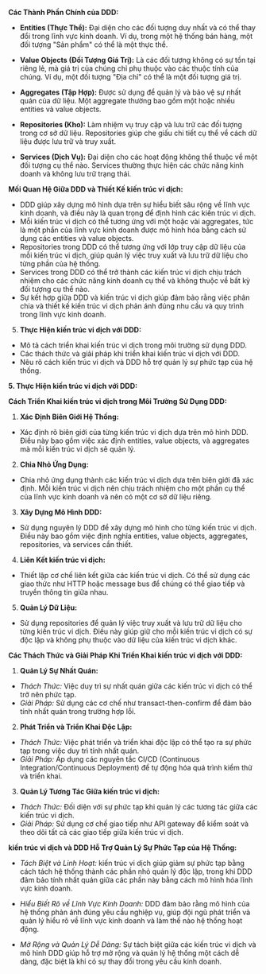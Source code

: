<!--3. **Domain-Driven Design (DDD):**-->

<!--**Giải Thích Khái Niệm DDD và Tại Sao Nó Quan Trọng trong Việc Phát Triển kiến trúc vi dịch:**-->
<!--Domain-Driven Design (DDD) là một phương pháp thiết kế phần mềm tập trung vào việc hiểu và mô hình hóa chính xác lĩnh vực kinh doanh của một tổ chức. Trong ngữ cảnh của phát triển kiến trúc vi dịch, DDD giúp đảm bảo rằng mỗi kiến trúc vi dịch được thiết kế để phản ánh một phần cụ thể của lĩnh vực kinh doanh, tăng cường sự hiểu biết và tính nhất quán trong toàn bộ hệ thống.-->

**Các Thành Phần Chính của DDD:**

- **Entities (Thực Thể):** Đại diện cho các đối tượng duy nhất và có thể thay đổi trong lĩnh vực kinh doanh. Ví dụ, trong một hệ thống bán hàng, một đối tượng "Sản phẩm" có thể là một thực thể.

- **Value Objects (Đối Tượng Giá Trị):** Là các đối tượng không có sự tồn tại riêng lẻ, mà giá trị của chúng chỉ phụ thuộc vào các thuộc tính của chúng. Ví dụ, một đối tượng "Địa chỉ" có thể là một đối tượng giá trị.

- **Aggregates (Tập Hợp):** Được sử dụng để quản lý và bảo vệ sự nhất quán của dữ liệu. Một aggregate thường bao gồm một hoặc nhiều entities và value objects.

- **Repositories (Kho):** Làm nhiệm vụ truy cập và lưu trữ các đối tượng trong cơ sở dữ liệu. Repositories giúp che giấu chi tiết cụ thể về cách dữ liệu được lưu trữ và truy xuất.

- **Services (Dịch Vụ):** Đại diện cho các hoạt động không thể thuộc về một đối tượng cụ thể nào. Services thường thực hiện các chức năng kinh doanh và không lưu trữ trạng thái.

**Mối Quan Hệ Giữa DDD và Thiết Kế kiến trúc vi dịch:**

- DDD giúp xây dựng mô hình dựa trên sự hiểu biết sâu rộng về lĩnh vực kinh doanh, và điều này là quan trọng để định hình các kiến trúc vi dịch.
- Mỗi kiến trúc vi dịch có thể tương ứng với một hoặc vài aggregates, tức là một phần của lĩnh vực kinh doanh được mô hình hóa bằng cách sử dụng các entities và value objects.
- Repositories trong DDD có thể tương ứng với lớp truy cập dữ liệu của mỗi kiến trúc vi dịch, giúp quản lý việc truy xuất và lưu trữ dữ liệu cho từng phần của hệ thống.
- Services trong DDD có thể trở thành các kiến trúc vi dịch chịu trách nhiệm cho các chức năng kinh doanh cụ thể và không thuộc về bất kỳ đối tượng cụ thể nào.
- Sự kết hợp giữa DDD và kiến trúc vi dịch giúp đảm bảo rằng việc phân chia và thiết kế kiến trúc vi dịch phản ánh đúng nhu cầu và quy trình trong lĩnh vực kinh doanh.

5. **Thực Hiện kiến trúc vi dịch với DDD:**

- Mô tả cách triển khai kiến trúc vi dịch trong môi trường sử dụng DDD.
- Các thách thức và giải pháp khi triển khai kiến trúc vi dịch với DDD.
- Nêu rõ cách kiến trúc vi dịch và DDD hỗ trợ quản lý sự phức tạp của hệ thống.

**5. Thực Hiện kiến trúc vi dịch với DDD:**

**Cách Triển Khai kiến trúc vi dịch trong Môi Trường Sử Dụng DDD:**

1. **Xác Định Biên Giới Hệ Thống:**

- Xác định rõ biên giới của từng kiến trúc vi dịch dựa trên mô hình DDD. Điều này bao gồm việc xác định entities, value objects, và aggregates mà mỗi kiến trúc vi dịch sẽ quản lý.

2. **Chia Nhỏ Ứng Dụng:**

- Chia nhỏ ứng dụng thành các kiến trúc vi dịch dựa trên biên giới đã xác định. Mỗi kiến trúc vi dịch nên chịu trách nhiệm cho một phần cụ thể của lĩnh vực kinh doanh và nên có một cơ sở dữ liệu riêng.

3. **Xây Dựng Mô Hình DDD:**

- Sử dụng nguyên lý DDD để xây dựng mô hình cho từng kiến trúc vi dịch. Điều này bao gồm việc định nghĩa entities, value objects, aggregates, repositories, và services cần thiết.

4. **Liên Kết kiến trúc vi dịch:**

- Thiết lập cơ chế liên kết giữa các kiến trúc vi dịch. Có thể sử dụng các giao thức như HTTP hoặc message bus để chúng có thể giao tiếp và truyền thông tin giữa nhau.

5. **Quản Lý Dữ Liệu:**

- Sử dụng repositories để quản lý việc truy xuất và lưu trữ dữ liệu cho từng kiến trúc vi dịch. Điều này giúp giữ cho mỗi kiến trúc vi dịch có sự độc lập và không phụ thuộc vào dữ liệu của kiến trúc vi dịch khác.

**Các Thách Thức và Giải Pháp Khi Triển Khai kiến trúc vi dịch với DDD:**

1. **Quản Lý Sự Nhất Quán:**

- _Thách Thức:_ Việc duy trì sự nhất quán giữa các kiến trúc vi dịch có thể trở nên phức tạp.
- _Giải Pháp:_ Sử dụng các cơ chế như transact-then-confirm để đảm bảo tính nhất quán trong trường hợp lỗi.

2. **Phát Triển và Triển Khai Độc Lập:**

- _Thách Thức:_ Việc phát triển và triển khai độc lập có thể tạo ra sự phức tạp trong việc duy trì tính nhất quán.
- _Giải Pháp:_ Áp dụng các nguyên tắc CI/CD (Continuous Integration/Continuous Deployment) để tự động hóa quá trình kiểm thử và triển khai.

3. **Quản Lý Tương Tác Giữa kiến trúc vi dịch:**

- _Thách Thức:_ Đối diện với sự phức tạp khi quản lý các tương tác giữa các kiến trúc vi dịch.
- _Giải Pháp:_ Sử dụng cơ chế giao tiếp như API gateway để kiểm soát và theo dõi tất cả các giao tiếp giữa kiến trúc vi dịch.

**kiến trúc vi dịch và DDD Hỗ Trợ Quản Lý Sự Phức Tạp của Hệ Thống:**

- _Tách Biệt và Linh Hoạt:_ kiến trúc vi dịch giúp giảm sự phức tạp bằng cách tách hệ thống thành các phần nhỏ quản lý độc lập, trong khi DDD đảm bảo tính nhất quán giữa các phần này bằng cách mô hình hóa lĩnh vực kinh doanh.

- _Hiểu Biết Rõ về Lĩnh Vực Kinh Doanh:_ DDD đảm bảo rằng mô hình của hệ thống phản ánh đúng yêu cầu nghiệp vụ, giúp đội ngũ phát triển và quản lý hiểu rõ về lĩnh vực kinh doanh và làm thế nào hệ thống hoạt động.

- _Mở Rộng và Quản Lý Dễ Dàng:_ Sự tách biệt giữa các kiến trúc vi dịch và mô hình DDD giúp hỗ trợ mở rộng và quản lý hệ thống một cách dễ dàng, đặc biệt là khi có sự thay đổi trong yêu cầu kinh doanh.
